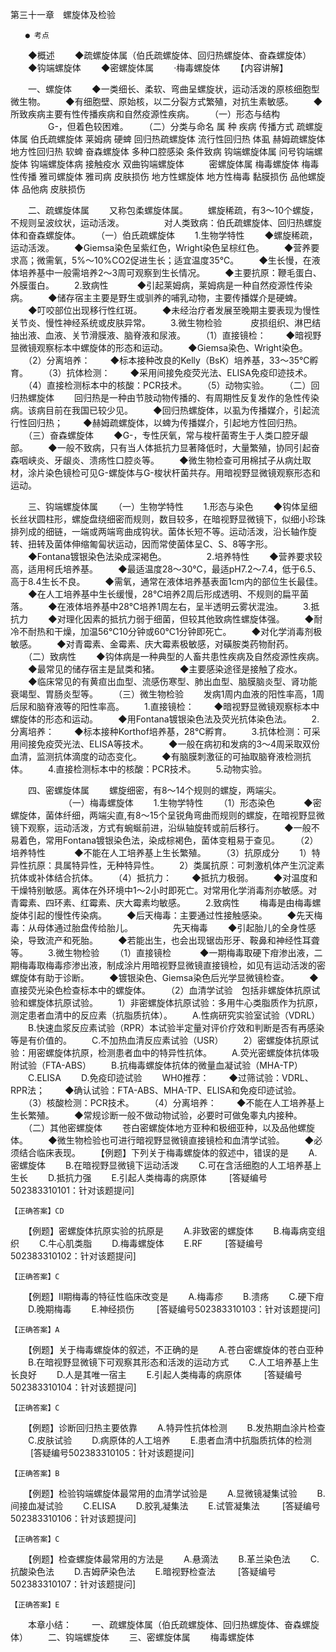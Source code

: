 第三十一章　螺旋体及检验
 
 	　　● 考点
　　◆概述
　　◆疏螺旋体属（伯氏疏螺旋体、回归热螺旋体、奋森螺旋体）
　　◆钩端螺旋体
　　◆密螺旋体属
　　·梅毒螺旋体
　　【内容讲解】

　　一、螺旋体
　　◆一类细长、柔软、弯曲呈螺旋状，运动活泼的原核细胞型微生物。
　　◆有细胞壁、原始核，以二分裂方式繁殖，对抗生素敏感。
　　◆所致疾病主要有性传播疾病和自然疫源性疾病。
　　（一）形态与结构
　　 
　　G-，但着色较困难。
　　（二）分类与命名
属	种	疾病	传播方式
疏螺旋体属	伯氏疏螺旋体	莱姆病	硬蜱
	回归热疏螺旋体	流行性回归热	体虱
	赫姆疏螺旋体	地方性回归热	软蜱
	奋森螺旋体	多种口腔感染	条件致病
钩端螺旋体属	问号钩端螺旋体	钩端螺旋体病	接触疫水
	双曲钩端螺旋体	　	　
密螺旋体属	梅毒螺旋体	梅毒	性传播
	雅司螺旋体	雅司病	皮肤损伤
	地方性螺旋体	地方性梅毒	黏膜损伤
	品他螺旋体	品他病	皮肤损伤

　　二、疏螺旋体属
　　又称包柔螺旋体属。
　　螺旋稀疏，有3～10个螺旋，不规则呈波纹状，运动活泼。
　　 
　　对人类致病：伯氏疏螺旋体、回归热螺旋体和奋森螺旋体。
　　（一）伯氏疏螺旋体
　　1.生物学特性 
　　◆螺旋稀疏，运动活泼。
　　◆Giemsa染色呈紫红色，Wright染色呈棕红色。
　　◆营养要求高；微需氧，5%～10%CO2促进生长；适宜温度35℃。
　　◆生长慢，在液体培养基中一般需培养2～3周可观察到生长情况。
　　◆主要抗原：鞭毛蛋白、外膜蛋白。
　　2.致病性　
　　◆引起莱姆病，莱姆病是一种自然疫源性传染病。
　　◆储存宿主主要是野生或驯养的哺乳动物，主要传播媒介是硬蜱。
　　◆叮咬部位出现移行性红斑。
　　◆未经治疗者发展至晚期主要表现为慢性关节炎、慢性神经系统或皮肤异常。
　　3.微生物检验　
　　皮损组织、淋巴结抽出液、血液、关节滑膜液、脑脊液和尿液。
　　（1）直接镜检：
　　◆暗视野显微镜观察标本中螺旋体的形态和运动。
　　◆Giemsa染色、Wright染色。
　　（2）分离培养：
　　◆标本接种改良的Kelly（BsK）培养基，33～35℃孵育。
　　（3）抗体检测：
　　◆采用间接免疫荧光法、ELISA免疫印迹技术。
　　（4）直接检测标本中的核酸：PCR技术。
　　（5）动物实验。
　　（二）回归热螺旋体
　　回归热是一种由节肢动物传播的、有周期性反复发作的急性传染病。该病目前在我国已较少见。
　　◆回归热螺旋体，以虱为传播媒介，引起流行性回归热；
　　◆赫姆疏螺旋体，以蜱为传播媒介，引起地方性回归热。
　　（三）奋森螺旋体
　　◆G-，专性厌氧，常与梭杆菌寄生于人类口腔牙龈部。
　　◆一般不致病，只有当人体抵抗力显著降低时，大量繁殖，协同引起奋森咽峡炎、牙龈炎、溃疡性口腔炎等。
　　◆微生物检查可用棉拭子从病灶取材，涂片染色镜检可见G-螺旋体与G-梭状杆菌共存。用暗视野显微镜观察形态和运动。

　　三、钩端螺旋体属
　　（一）生物学特性
　　1.形态与染色
　　◆钩体呈细长丝状圆柱形，螺旋盘绕细密而规则，数目较多，在暗视野显微镜下，似细小珍珠排列成的细链，一端或两端弯曲成钩状。菌体长短不等。运动活泼，沿长轴作旋转、扭转及菌体伸缩匍匐状运动，因而常使菌体呈C、S、8等字形。
　　◆Fontana镀银染色法染成深褐色。
　　 
　　2.培养特性
　　◆营养要求较高，适用柯氏培养基。
　　◆最适温度28～30℃，最适pH7.2～7.4，低于6.5、高于8.4生长不良。
　　◆需氧，通常在液体培养基表面1cm内的部位生长最佳。
　　◆在人工培养基中生长缓慢，28℃培养2周后形成透明、不规则的扁平菌落。
　　◆在液体培养基中28℃培养1周左右，呈半透明云雾状混浊。
　　3.抵抗力
　　◆对理化因素的抵抗力弱于细菌，但较其他致病性螺旋体强。
　　◆耐冷不耐热和干燥，加温56℃10分钟或60℃1分钟即死亡。
　　◆对化学消毒剂极敏感。
　　◆对青霉素、金霉素、庆大霉素极敏感，对磺胺类药物耐药。
　　（二）致病性
　　◆钩体病是一种典型的人畜共患性疾病及自然疫源性疾病。
　　◆最常见的储存宿主是鼠类和猪。
　　◆主要感染途径是接触了疫水。
　　◆临床常见的有黄疸出血型、流感伤寒型、肺出血型、脑膜脑炎型、肾功能衰竭型、胃肠炎型等。
　　（三）微生物检验
　　发病1周内血液的阳性率高，1周后尿和脑脊液等的阳性率高。
　　1.直接镜检：
　　◆暗视野显微镜观察标本中螺旋体的形态和运动。
　　◆用Fontana镀银染色法及荧光抗体染色法。
　　2.分离培养：
　　◆标本接种Korthof培养基，28℃孵育。
　　3.抗体检测：可采用间接免疫荧光法、ELISA等技术。
　　◆一般在病初和发病的3～4周采取双份血清，监测抗体滴度的动态变化。
　　◆有脑膜刺激征的可抽取脑脊液检测抗体。
　　4.直接检测标本中的核酸：PCR技术。
　　5.动物实验。

　　四、密螺旋体属
　　螺旋细密，有8～14个规则的螺旋，两端尖。
　　 
　　 
　　（一）梅毒螺旋体
　　1.生物学特性
　　（1）形态染色　
　　◆密螺旋体，菌体纤细，两端尖直,有8～15个呈锐角弯曲而规则的螺旋，在暗视野显微镜下观察，运动活泼，方式有蜿蜒前进，沿纵轴旋转或前后移行。
　　◆一般不易着色，常用Fontana镀银染色法，染成棕褐色，菌体变粗易于查见。
　　（2）培养特性　
　　◆不能在人工培养基上生长繁殖。
　　（3）抗原成分
　　1）特异性抗原：具属特异性，无种特异性。
　　2）类属抗原：可刺激机体产生沉淀素抗体或补体结合抗体。
　　（4）抵抗力：
　　◆抵抗力极弱。
　　◆对温度和干燥特别敏感。离体在外环境中1～2小时即死亡。对常用化学消毒剂亦敏感。对青霉素、四环素、红霉素、庆大霉素均敏感。
　　2.致病性
　　梅毒是由梅毒螺旋体引起的慢性传染病。
　　◆后天梅毒：主要通过性接触感染。
　　◆先天梅毒：从母体通过胎盘传给胎儿。
　　 
　　先天梅毒
　　◆引起胎儿的全身性感染，导致流产和死胎。
　　◆若能出生，也会出现锯齿形牙、鞍鼻和神经性耳聋等。
　　3.微生物检验
　　（1）直接镜检　
　　◆一期梅毒取硬下疳渗出液，二期梅毒取梅毒疹渗出液，制成涂片用暗视野显微镜直接镜检，如见有运动活泼的密螺旋体有助于诊断。
　　◆镀银染色、Giemsa染色后光学显微镜检查。
　　◆直接荧光染色检查标本中的螺旋体。
　　（2）血清学试验　包括非螺旋体抗原试验和螺旋体抗原试验。
　　1）非密螺旋体抗原试验：多用牛心类脂质作为抗原，测定患者血清中的反应素（抗脂质抗体）。
　　A.性病研究实验室试验（VDRL）
　　B.快速血浆反应素试验（RPR）本试验半定量对评价疗效和判断是否有再感染等是有价值的。
　　C.不加热血清反应素试验（USR）
　　2）密螺旋体抗原试验：用密螺旋体抗原，检测患者血中的特异性抗体。
　　A.荧光密螺旋体抗体吸附试验（FTA-ABS）
　　B.抗梅毒螺旋体抗体的微量血凝试验（MHA-TP）
　　C.ELISA
　　D.免疫印迹试验
　　WH0推荐：
　　◆过筛试验：VDRL、RPR法；
　　◆确认试验：FTA-ABS、MHA-TP、ELISA和免疫印迹试验。
　　（3）核酸检测：PCR技术。
　　（4）分离培养：
　　◆不能在人工培养基上生长繁殖。
　　◆常规诊断一般不做动物试验，必要时可做兔睾丸内接种。
　　（二）其他密螺旋体
　　苍白密螺旋体地方亚种和极细亚种，以及品他螺旋体。
　　◆微生物检验也可进行暗视野显微镜直接镜检和血清学试验。
　　◆必须结合临床表现。
　　【例题】下列关于梅毒螺旋体的叙述中，错误的是
　　A.密螺旋体
　　B.在暗视野显微镜下运动活泼
　　C.可在含活细胞的人工培养基上生长
　　D.抵抗力强
　　E.引起人类梅毒的病原体
　　 [答疑编号502383310101：针对该题提问]
	 
 	 
	【正确答案】CD

	

　　【例题】密螺旋体抗原实验的抗原是
　　A.非致密的螺旋体
　　B.梅毒病变组织
　　C.牛心肌类脂
　　D.梅毒螺旋体
　　E.RF
　　 [答疑编号502383310102：针对该题提问]
	 
 	 
	【正确答案】C

	

　　【例题】Ⅱ期梅毒的特征性临床改变是
　　A.梅毒疹
　　B.溃疡
　　C.硬下疳
　　D.晚期梅毒
　　E.神经损伤
　　 [答疑编号502383310103：针对该题提问]
	 
 	 
	【正确答案】A

	

　　【例题】关于梅毒螺旋体的叙述，不正确的是
　　A.苍白密螺旋体的苍白亚种
　　B.在暗视野显微镜下可观察其形态和活泼的运动方式
　　C.人工培养基上生长良好
　　D.人是其唯一宿主
　　E.引起人类梅毒的病原体
　　 [答疑编号502383310104：针对该题提问]
	 
 	 
	【正确答案】C

	

　　【例题】诊断回归热主要依靠
　　A.特异性抗体检测
　　B.发热期血涂片检查
　　C.皮肤试验
　　D.病原体的人工培养
　　E.患者血清中抗脂质抗体的检测
　　 [答疑编号502383310105：针对该题提问]
	 
 	 
	【正确答案】B

	

　　【例题】检验钩端螺旋体最常用的血清学试验是
　　A.显微镜凝集试验
　　B.间接血凝试验
　　C.ELISA
　　D.胶乳凝集法
　　E.试管凝集法
　　 [答疑编号502383310106：针对该题提问]
	 
 	 
	【正确答案】C

	

　　【例题】检查螺旋体最常用的方法是
　　A.悬滴法
　　B.革兰染色法
　　C.抗酸染色法
　　D.吉姆萨染色法
　　E.暗视野检查法
　　 [答疑编号502383310107：针对该题提问]
	 
 	 
	【正确答案】E

	

　　本章小结：
　　一、疏螺旋体属（伯氏疏螺旋体、回归热螺旋体、奋森螺旋体）
　　二、钩端螺旋体
　　三、密螺旋体属
　　梅毒螺旋体
　　　　	 


